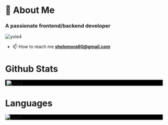 
  <h1 align="left">💫 About Me</h1>
<h3 align="left">A passionate frontend/backend developer</h3>

<span align="left"> <img src="https://komarev.com/ghpvc/?username=yole4&label=Profile%20views&color=0e75b6&style=flat" alt="yole4" /> </span>

- 📫 How to reach me **shelomora60@gmail.com**
<h1>Github Stats</h1>
<p style="background-color: black;">&nbsp;<img align="center" src="https://github-readme-stats.vercel.app/api?username=yole4&show_icons=true&locale=en" alt="yole4" /></p>
<h1>Languages</h1>
<div style="background-color: black;">
    <p><img align="center" src="https://github-readme-stats.vercel.app/api/top-langs?username=yole4&show_icons=true&locale=en&layout=compact" alt="yole4" /></p>
</div>
